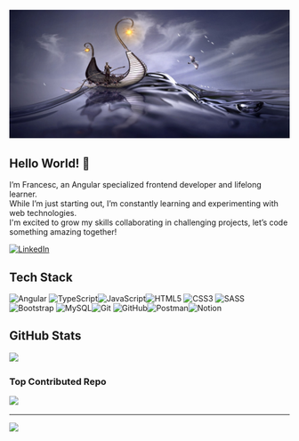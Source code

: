 ![fran-cesc](assets/images/water-4032975_1280.jpg)

## Hello World! 👋
I’m Francesc, an Angular specialized frontend developer and lifelong learner.<br>While I’m just starting out, I’m constantly learning and experimenting with web technologies.<br>I'm excited to grow my skills collaborating in challenging projects, let’s code something amazing together!

[![LinkedIn](https://img.shields.io/badge/LinkedIn-%230077B5.svg?logo=linkedin&logoColor=white)](https://linkedin.com/in/francesc-fe) 

## Tech Stack
![Angular](https://img.shields.io/badge/angular-%23DD0031.svg?style=for-the-badge&logo=angular&logoColor=white) ![TypeScript](https://img.shields.io/badge/typescript-%23007ACC.svg?style=for-the-badge&logo=typescript&logoColor=white)![JavaScript](https://img.shields.io/badge/javascript-%23323330.svg?style=for-the-badge&logo=javascript&logoColor=%23F7DF1E)![HTML5](https://img.shields.io/badge/html5-%23E34F26.svg?style=for-the-badge&logo=html5&logoColor=white) ![CSS3](https://img.shields.io/badge/css3-%231572B6.svg?style=for-the-badge&logo=css3&logoColor=white) ![SASS](https://img.shields.io/badge/SASS-hotpink.svg?style=for-the-badge&logo=SASS&logoColor=white) ![Bootstrap](https://img.shields.io/badge/bootstrap-%238511FA.svg?style=for-the-badge&logo=bootstrap&logoColor=white) ![MySQL](https://img.shields.io/badge/mysql-4479A1.svg?style=for-the-badge&logo=mysql&logoColor=white)![Git](https://img.shields.io/badge/git-%23F05033.svg?style=for-the-badge&logo=git&logoColor=white) ![GitHub](https://img.shields.io/badge/github-%23121011.svg?style=for-the-badge&logo=github&logoColor=white)![Postman](https://img.shields.io/badge/Postman-FF6C37?style=for-the-badge&logo=postman&logoColor=white)![Notion](https://img.shields.io/badge/Notion-%23000000.svg?style=for-the-badge&logo=notion&logoColor=white) 

## GitHub Stats

![](https://github-readme-streak-stats.herokuapp.com/?user=fran-cesc&theme=dark&hide_border=true)<br/>


### Top Contributed Repo
![](https://github-contributor-stats.vercel.app/api?username=fran-cesc&limit=5&theme=dark&combine_all_yearly_contributions=true&hide_border=true)

---
[![](https://visitcount.itsvg.in/api?id=fran-cesc&icon=0&color=12)](https://visitcount.itsvg.in)

<!-- Proudly created with GPRM ( https://gprm.itsvg.in ) -->
